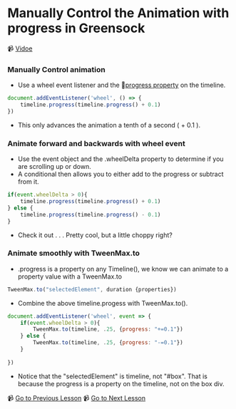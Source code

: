 # Manually Control the Animation with progress in Greensock

📹 [Vidoe](https://egghead.io/lessons/greensock-manually-control-the-animation-with-progress-in-greensock)

### Manually Control animation
- Use a wheel event listener and the 🤔[progress property](https://greensock.com/docs/v2/TimelineMax/progress()) on the timeline.
```js
document.addEventListener('wheel', () => {
    timeline.progress(timeline.progress() + 0.1)
})
```
- This only advances the animation a tenth of a second ( + 0.1 ).

### Animate forward and backwards with wheel event
- Use the event object and the .wheelDelta property to determine if you are scrolling up or down.
- A conditional then allows you to either add to the progress or subtract from it.
```js
if(event.wheelDelta > 0){
    timeline.progress(timeline.progress() + 0.1)
} else {
    timeline.progress(timeline.progress() - 0.1)
}
```
- Check it out . . . Pretty cool, but a little choppy right?
    
### Animate smoothly with TweenMax.to
- .progress is a property on any Timeline(), we know we can animate to a property value with a TweenMax.to
```js
TweenMax.to("selectedElement", duration {properties})
```
- Combine the above timeline.progess with TweenMax.to().
```js
document.addEventListener('wheel', event => {
    if(event.wheelDelta > 0){
        TweenMax.to(timeline, .25, {progress: "+=0.1"})
    } else {
        TweenMax.to(timeline, .25, {progress: "-=0.1"})
    }
    
})
```
- Notice that the "selectedElement" is timeline, not "#box". That is because the progress is a property on the timeline, not on the box div.

📹 [Go to Previous Lesson](https://egghead.io/lessons/greensock-pause-or-resume-an-animation-by-checking-isactive-with-greensock)
📹 [Go to Next Lesson](https://egghead.io/lessons/greensock-animate-from-a-variable-point-with-from-and-fromto-in-greensock)
